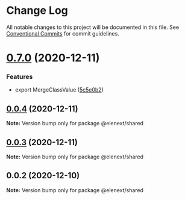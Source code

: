 # Change Log

All notable changes to this project will be documented in this file.
See [Conventional Commits](https://conventionalcommits.org) for commit guidelines.

# [0.7.0](https://github.com/JasKang/elenext/compare/v0.1.1...v0.7.0) (2020-12-11)


### Features

* export MergeClassValue ([5c5e0b2](https://github.com/JasKang/elenext/commit/5c5e0b2f0eaeb7002a1933703c7e581bea6a1bf2))





## [0.0.4](https://github.com/JasKang/elenext/compare/@elenext/shared@0.0.3...@elenext/shared@0.0.4) (2020-12-11)

**Note:** Version bump only for package @elenext/shared





## [0.0.3](https://github.com/JasKang/elenext/compare/@elenext/shared@0.0.2...@elenext/shared@0.0.3) (2020-12-11)

**Note:** Version bump only for package @elenext/shared





## 0.0.2 (2020-12-10)

**Note:** Version bump only for package @elenext/shared
